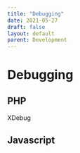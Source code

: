 ```yaml
---
title: "Debugging"
date: 2021-05-27
draft: false
layout: default
parent: Development
---
```


# Debugging

## PHP
XDebug

## Javascript